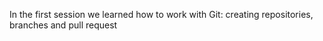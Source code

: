 In the first session we learned how to work with Git: creating repositories, branches and pull request
